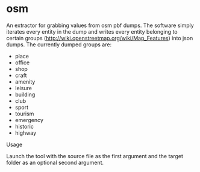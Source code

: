 # osm

An extractor for grabbing values from osm pbf dumps. The software simply iterates every entity in the dump and writes every entity belonging to certain groups (http://wiki.openstreetmap.org/wiki/Map_Features) into json dumps. The currently dumped groups are:

* place
* office
* shop
* craft
* amenity
* leisure
* building
* club
* sport
* tourism
* emergency
* historic
* highway

Usage

Launch the tool with the source file as the first argument and the target folder as an optional second argument.
